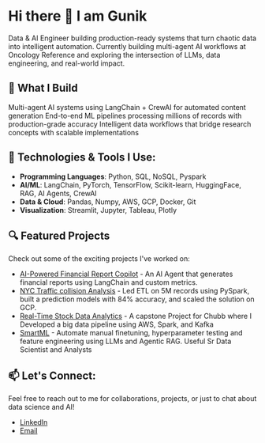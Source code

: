# Hi there 👋 I am Gunik

Data & AI Engineer building production-ready systems that turn chaotic data into intelligent automation. Currently building multi-agent AI workflows at Oncology Reference and exploring the intersection of LLMs, data engineering, and real-world impact.

## 🚀 What I Build

Multi-agent AI systems using LangChain + CrewAI for automated content generation
End-to-end ML pipelines processing millions of records with production-grade accuracy
Intelligent data workflows that bridge research concepts with scalable implementations

## 🔧 Technologies & Tools I Use:
- **Programming Languages**: Python, SQL, NoSQL, Pyspark
- **AI/ML**:  LangChain, PyTorch, TensorFlow, Scikit-learn, HuggingFace, RAG, AI Agents, CrewAI
- **Data & Cloud**: Pandas, Numpy, AWS, GCP, Docker, Git
- **Visualization**: Streamlit, Jupyter, Tableau, Plotly

## 🔍 Featured Projects
Check out some of the exciting projects I've worked on:
- [AI-Powered Financial Report Copilot](https://github.com/gun310801/FinAI-Copilot) - An AI Agent that generates financial reports using LangChain and custom metrics.
- [NYC Traffic collision Analysis](https://github.com/gun310801/NYC-Traffic-Collision-Analysis) - Led ETL on 5M records using PySpark, built a prediction models with 84% accuracy, and scaled the solution on GCP.
- [Real-Time Stock Data Analytics](https://github.com/gun310801/Real-Time-Stock-Data-Analytics) - A capstone Project for Chubb where I Developed a big data pipeline using AWS, Spark, and Kafka
- [SmartML](https://github.com/gun310801/SMARTML_GPT) - Automate manual finetuning, hyperparameter testing and feature engineering using LLMs and Agentic RAG. Useful Sr Data Scientist and Analysts


## 📫 Let's Connect:
Feel free to reach out to me for collaborations, projects, or just to chat about data science and AI!  
- [LinkedIn](www.linkedin.com/in/gunikluthra)  
- [Email](mailto:gunikluthra@outlook.com)  


<!--
**gun310801/gun310801** is a ✨ _special_ ✨ repository because its `README.md` (this file) appears on your GitHub profile.

Here are some ideas to get you started:

- 🔭 I’m currently working on ...
- 🌱 I’m currently learning ...
- 👯 I’m looking to collaborate on ...
- 🤔 I’m looking for help with ...
- 💬 Ask me about ...
- 📫 How to reach me: ...
- 😄 Pronouns: ...
- ⚡ Fun fact: ...
-->
